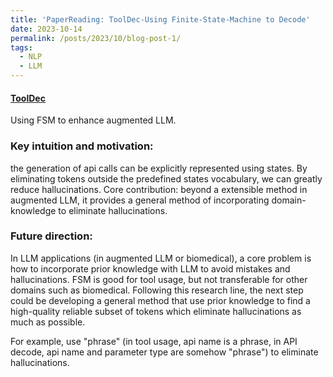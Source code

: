 ```yaml
---
title: 'PaperReading: ToolDec-Using Finite-State-Machine to Decode'
date: 2023-10-14
permalink: /posts/2023/10/blog-post-1/
tags:
  - NLP
  - LLM
---
```


#### [ToolDec](https://arxiv.org/abs/2310.07075)
Using FSM to enhance augmented LLM.
### Key intuition and motivation: 
the generation of api calls can be explicitly represented using states. By eliminating tokens outside the predefined states vocabulary, we can greatly reduce hallucinations.
Core contribution: beyond a extensible method in augmented LLM, it provides a general method of incorporating domain-knowledge to eliminate hallucinations.

### Future direction: 
In LLM applications (in augmented LLM or biomedical), a core problem is how to incorporate prior knowledge with LLM to avoid mistakes and hallucinations. FSM is good for tool usage, but not transferable for other domains such as biomedical.
Following this research line, the next step could be developing a general method that use prior knowledge to find a high-quality reliable subset of tokens which eliminate hallucinations as much as possible.

For example, use "phrase" (in tool usage, api name is a phrase, in API decode, api name and parameter type are somehow "phrase") to eliminate hallucinations.

